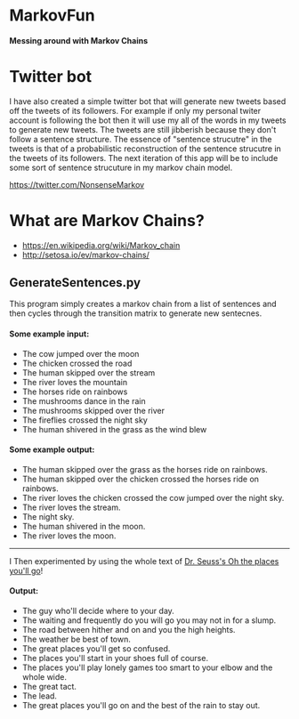 # MarkovFun
#### Messing around with Markov Chains

# Twitter bot
I have also created a simple twitter bot that will generate new tweets based off the tweets of its followers. For example if only my personal twiter account is following the bot then it will use my all of the words in my tweets to generate new tweets. The tweets are still jibberish because they don't follow a sentence structure. The essence of "sentence strucutre" in the tweets is that of a probabilistic reconstruction of the sentence strucutre in the tweets of its followers. The next iteration of this app will be to include some sort of sentence strucuture in my markov chain model.

https://twitter.com/NonsenseMarkov

# What are Markov Chains?
- https://en.wikipedia.org/wiki/Markov_chain
- http://setosa.io/ev/markov-chains/

## GenerateSentences.py
This program simply creates a markov chain from a list of sentences and then cycles through the transition matrix to generate new sentecnes.

#### Some example input:
- The cow jumped over the moon
- The chicken crossed the road
- The human skipped over the stream
- The river loves the mountain
- The horses ride on rainbows
- The mushrooms dance in the rain
- The mushrooms skipped over the river
- The fireflies crossed the night sky
- The human shivered in the grass as the wind blew

#### Some example output:
- The human skipped over the grass as the horses ride on rainbows.
- The human skipped over the chicken crossed the horses ride on rainbows.
- The river loves the chicken crossed the cow jumped over the night sky.
- The river loves the stream.
- The night sky.
- The human shivered in the moon.
- The river loves the moon.

---

I Then experimented by using the whole text of [Dr. Seuss's Oh the places you'll go](http://denuccio.net/ohplaces.html)!

#### Output:
- The guy who'll decide where to your day.
- The waiting and frequently do you will go you may not in for a slump.
- The road between hither and on and you the high heights.
- The weather be best of town.
- The great places you'll get so confused.
- The places you'll start in your shoes full of course.
- The places you'll play lonely games too smart to your elbow and the whole wide.
- The great tact.
- The lead.
- The great places you'll go on and the best of the rain to stay out.

